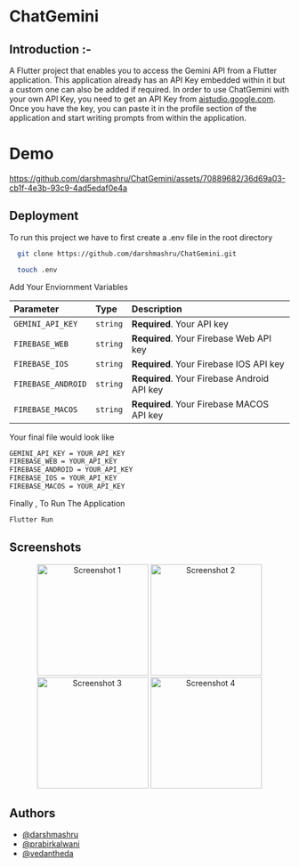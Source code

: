 # ChatGemini

## Introduction :-

A Flutter project that enables you to access the Gemini API from a Flutter application. This application already has an API Key embedded within it but a custom one can also be added if required.
In order to use ChatGemini with your own API Key, you need to get an API Key from [aistudio.google.com](https://aistudio.google.com/).
Once you have the key, you can paste it in the profile section of the application and start writing prompts from within the application.


# Demo


https://github.com/darshmashru/ChatGemini/assets/70889682/36d69a03-cb1f-4e3b-93c9-4ad5edaf0e4a






## Deployment

To run this project we have to first create a .env file in the root directory

```bash
  git clone https://github.com/darshmashru/ChatGemini.git
```

```bash
  touch .env
```

Add Your Enviornment Variables 

| Parameter | Type     | Description                |
| :-------- | :------- | :------------------------- |
| `GEMINI_API_KEY` | `string` | **Required**. Your API key |
| `FIREBASE_WEB` | `string` | **Required**. Your Firebase Web API key |
| `FIREBASE_IOS` | `string` | **Required**. Your Firebase IOS API key |
| `FIREBASE_ANDROID` | `string` | **Required**. Your Firebase Android API key |
| `FIREBASE_MACOS` | `string` | **Required**. Your Firebase MACOS API key |

Your final file would look like 
```bash
GEMINI_API_KEY = YOUR_API_KEY
FIREBASE_WEB = YOUR_API_KEY
FIREBASE_ANDROID = YOUR_API_KEY
FIREBASE_IOS = YOUR_API_KEY
FIREBASE_MACOS = YOUR_API_KEY
```


Finally , To Run The Application

```bash
Flutter Run
```



## Screenshots

<div align="center">
  <img src="https://chatgeminidata.s3.eu-north-1.amazonaws.com/chatgemin_data/Screenshot+2024-03-02+at+1.47.33%E2%80%AFPM.png" alt="Screenshot 1" width="200"/>
  <img src="https://chatgeminidata.s3.eu-north-1.amazonaws.com/chatgemin_data/Screenshot+2024-03-02+at+1.48.16%E2%80%AFPM.png" alt="Screenshot 2" width="200"/>
</div>

<div align="center">
  <img src="https://chatgeminidata.s3.eu-north-1.amazonaws.com/chatgemin_data/Screenshot+2024-03-02+at+1.48.23%E2%80%AFPM.png" alt="Screenshot 3" width="200"/>
  <img src="https://chatgeminidata.s3.eu-north-1.amazonaws.com/chatgemin_data/Screenshot+2024-03-02+at+1.48.43%E2%80%AFPM.png" alt="Screenshot 4" width="200"/>
</div>



## Authors

- [@darshmashru](https://www.github.com/darshmashru)
- [@prabirkalwani](https://www.github.com/prabirkalwani)
- [@vedantheda](https://www.github.com/vedantheda)

